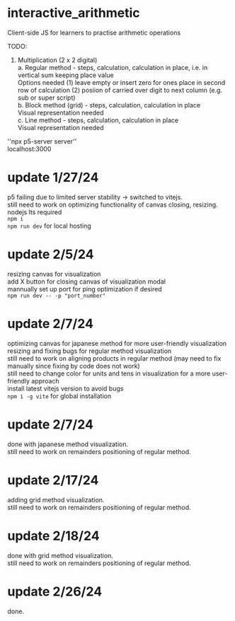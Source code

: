 # interactive_arithmetic
Client-side JS for learners to practise arithmetic operations<br />

TODO:<br />
1. Multiplication (2 x 2 digital)<br />
   a. Regular method - steps, calculation, calculation in place, i.e. in vertical sum keeping place value<br />
       Options needed (1) leave empty or insert zero for ones place in second row of calculation (2) posiion of carried over digit to next column (e.g. sub or super script)<br />
   b. Block method (grid) - steps, calculation, calculation in place<br />
       Visual representation needed<br />
   c. Line method - steps, calculation, calculation in place<br />
       Visual representation needed<br />

''npx p5-server server''<br />
localhost:3000

#   update 1/27/24
p5 failing due to limited server stability -> switched to vitejs. <br />
still need to work on optimizing functionality of canvas closing, resizing. <br />
nodejs lts required <br />
```npm i``` <br />
```npm run dev``` for local hosting

#   update 2/5/24
resizing canvas for visualization <br />
add X button for closing canvas of visualization modal <br />
mannually set up port for ping optimization if desired <br />
```npm run dev -- -p "port_number"```

#   update 2/7/24
optimizing canvas for japanese method for more user-friendly visualization <br />
resizing and fixing bugs for regular method visualization <br />
still need to work on aligning products in regular method (may need to fix manually since fixing by code does not work)<br />
still need to change color for units and tens in visualization for a more user-friendly approach <br />
install latest vitejs version to avoid bugs <br />
```npm i -g vite``` for global installation

#   update 2/7/24
done with japanese method visualization. <br />
still need to work on remainders positioning of regular method. <br />

#   update 2/17/24
adding grid method visualization. <br />
still need to work on remainders positioning of regular method. <br />

#   update 2/18/24
done with grid method visualization. <br />
still need to work on remainders positioning of regular method. <br />

#   update 2/26/24
done.